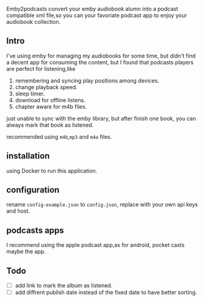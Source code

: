 Emby2podcasts convert your emby audiobook alumn into a podcast compatible xml file,so you can your favoriate podcast app to enjoy your audiobook collection.
## Intro
I've using emby for managing my audiobooks for some time, but didn't find a decent app for consuming the content, but I found that podcasts players are perfect for listening,like
1. remembering and syncing play positions among devices.
2. change playback speed.
3. sleep timer.
4. download for offline listens.
5. chapter aware for m4b files.

just unable to sync with the emby library, but after finish one book, you can always mark that book as listened.

recommended using `m4b`,`mp3` and `m4a` files.

## installation
using Docker to run this application.

## configuration
rename `config-example.json` to `config.json`, replace with your own api keys and host.

## podcasts apps
I recommend using the apple podcast app,as for android, pocket casts maybe the app. 

## Todo
- [ ] add link to mark the album as listened.
- [ ] add diffrent publish date instead of the fixed date to have better sorting.